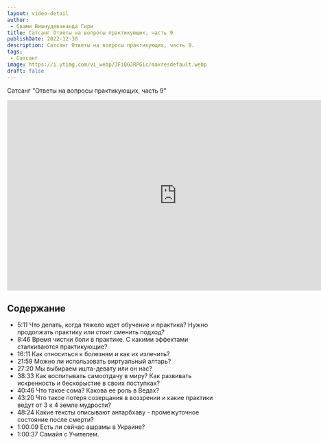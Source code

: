 ```yaml
---
layout: video-detail
author:
 - Свами Вишнудевананда Гири
title: Сатсанг Ответы на вопросы практикующих, часть 9
publishDate: 2022-12-30
description: Сатсанг Ответы на вопросы практикующих, часть 9. 
tags: 
 - Сатсанг
image: https://i.ytimg.com/vi_webp/3FiQGJRPGic/maxresdefault.webp
draft: false
---
```


 Сатсанг "Ответы на вопросы практикующих, часть 9"

<iframe width="790" height="444" src="https://www.youtube.com/embed/3FiQGJRPGic" frameborder="0" allowfullscreen=""></iframe> 

## Содержание
- 5:11 Что делать, когда тяжело идет обучение и практика? Нужно продолжать практику или стоит сменить подход?
- 8:46 Время чистки боли в практике. С какими эффектами сталкиваются практикующие?
- 16:11 Как относиться к болезням и как их излечить?
- 21:59 Можно ли использовать виртуальный алтарь?
- 27:20 Мы выбираем ишта-девату или он нас?
- 38:33 Как воспитывать самоотдачу в миру? Как развивать искренность и бескорыстие в своих поступках?
- 40:46 Что такое сома? Какова ее роль в Ведах?
- 43:20 Что такое потеря созерцания в воззрении и какие практики ведут от 3 к 4 земле мудрости?
- 48:24 Какие тексты описывают антарбхаву - промежуточное состояние после смерти?
- 1:00:09 Есть ли сейчас ашрамы в Украине?
- 1:00:37 Самайя с Учителем.
